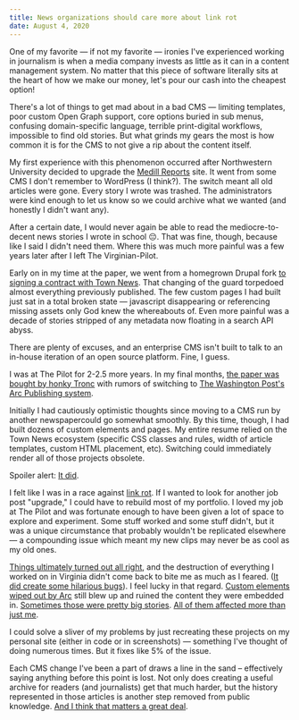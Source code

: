 ```yaml
---
title: News organizations should care more about link rot
date: August 4, 2020
---
```


One of my favorite — if not my favorite — ironies I've experienced working in journalism is when a media company invests as little as it can in a content management system. No matter that this piece of software literally sits at the heart of how we make our money, let's pour our cash into the cheapest option!

There's a lot of things to get mad about in a bad CMS — limiting templates, poor custom Open Graph support, core options buried in sub menus, confusing domain-specific language, terrible print-digital workflows, impossible to find old stories. But what grinds my gears the most is how common it is for the CMS to not give a rip about the content itself.

My first experience with this phenomenon occurred after Northwestern University decided to upgrade the [Medill Reports](https://news.medill.northwestern.edu/chicago/) site. It went from some CMS I don't remember to WordPress (I think?). The switch meant all old articles were gone. Every story I wrote was trashed. The administrators were kind enough to let us know so we could archive what we wanted (and honestly I didn't want any).

After a certain date, I would never again be able to read the mediocre-to-decent news stories I wrote in school 😔. That was fine, though, because like I said I didn't need them. Where this was much more painful was a few years later after I left The Virginian-Pilot.

Early on in my time at the paper, we went from a homegrown Drupal fork [to signing a contract with Town News](https://townnews.com/news_room/study-shows-that-townnews-coms-blox-cms-is-most-used-daily-newspaper-cms/article_d348b9a6-565f-11e5-9f65-b70fe7fc3b0c.html). That changing of the guard torpedoed almost everything previously published. The few custom pages I had built just sat in a total broken state — javascript disappearing or referencing missing assets only God knew the whereabouts of. Even more painful was a decade of stories stripped of any metadata now floating in a search API abyss.

There are plenty of excuses, and an enterprise CMS isn't built to talk to an in-house iteration of an open source platform. Fine, I guess.

I was at The Pilot for 2-2.5 more years. In my final months, [the paper was bought by honky Tronc](https://www.pilotonline.com/business/article_27dff746-6336-11e8-ae3a-77e23727ceab.html) with rumors of switching to [The Washington Post's Arc Publishing system](https://www.arcpublishing.com/).

Initially I had cautiously optimistic thoughts since moving to a CMS run by another newspapercould go somewhat smoothly. By this time, though, I had built dozens of custom elements and pages. My entire resume relied on the Town News ecosystem (specific CSS classes and rules, width of article templates, custom HTML placement, etc). Switching could immediately render all of those projects obsolete.

Spoiler alert: [It did](https://www.pilotonline.com/weather/article_17edcd65-a754-5911-a399-bbd73ffdcbaa.html).

I felt like I was in a race against [link rot](https://en.wikipedia.org/wiki/Link_rot). If I wanted to look for another job post "upgrade," I could have to rebuild most of my portfolio. I loved my job at The Pilot and was fortunate enough to have been given a lot of space to explore and experiment. Some stuff worked and some stuff didn't, but it was a unique circumstance that probably wouldn't be replicated elsewhere — a compounding issue which meant my new clips may never be as cool as my old ones.

[Things ultimately turned out all right](https://twitter.com/williamhoup/status/1203089155707867136), and the destruction of everything I worked on in Virginia didn't come back to bite me as much as I feared. ([It did create some hilarious bugs](https://www.pilotonline.com/vp-user_67279c66-6225-11e5-8b26-10604b9ffe60-staff.html)). I feel lucky in that regard. [Custom elements wiped out by Arc](https://www.pilotonline.com/government/virginia/article_10789d91-69c8-5306-9c16-18fd602cc091.html) still blew up and ruined the content they were embedded in. [Sometimes those were pretty big stories](https://www.pilotonline.com/projects/jail-crisis/article_5ba8a112-974e-11e8-ba17-b734814f14db.html-2). [All of them affected more than just me](https://twitter.com/Mike_Hixenbaugh/status/1213183961935032320).

I could solve a sliver of my problems by just recreating these projects on my personal site (either in code or in screenshots) — something I've thought of doing numerous times. But it fixes like 5% of the issue.

Each CMS change I've been a part of draws a line in the sand – effectively saying anything before this point is lost. Not only does creating a useful archive for readers (and journalists) get that much harder, but the history represented in those articles is another step removed from public knowledge. [And I think that matters a great deal](https://www.cjr.org/tow_center_reports/the-dire-state-of-news-archiving-in-the-digital-age.php).
